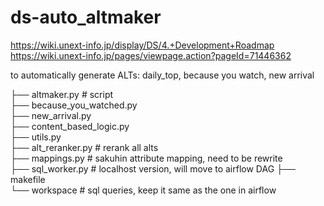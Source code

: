 # ds-auto_altmaker

https://wiki.unext-info.jp/display/DS/4.+Development+Roadmap
https://wiki.unext-info.jp/pages/viewpage.action?pageId=71446362

to automatically generate ALTs: daily_top, because you watch, new arrival


├── altmaker.py # script  
├── because_you_watched.py  
├── new_arrival.py  
├── content_based_logic.py   
├── utils.py  
├── alt_reranker.py  # rerank all alts  
├── mappings.py      # sakuhin attribute mapping, need to be rewrite  
├── sql_worker.py    # localhost version, will move to airflow DAG 
├── makefile  
└── workspace  # sql queries, keep it same as the one in airflow 

